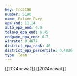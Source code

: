 ```yaml
---
key: frc5190
number: 5190
name: Falcon Fury
epa_end: 11.14
auto_epa_end: 4.0
teleop_epa_end: 6.45
endgame_epa_end: 0.7
winrate: 0.4677
district_epa_rank: 46
district_epa_percentile: 0.4026
type: Team
---
```

[[2024ncwa2]]
[[2024ncwak]]
